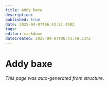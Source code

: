 ```yaml
---
title: Addy_baxe
description: 
published: true
date: 2025-04-07T06:43:51.490Z
tags: 
editor: markdown
dateCreated: 2025-04-07T06:43:49.337Z
---
```


# Addy baxe

*This page was auto-generated from structure.*